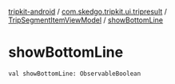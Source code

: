 [tripkit-android](../../index.md) / [com.skedgo.tripkit.ui.tripresult](../index.md) / [TripSegmentItemViewModel](index.md) / [showBottomLine](./show-bottom-line.md)

# showBottomLine

`val showBottomLine: ObservableBoolean`